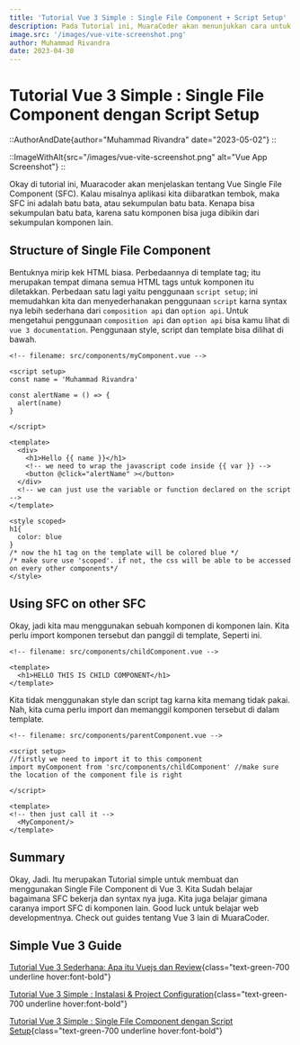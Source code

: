 ```yaml
---
title: 'Tutorial Vue 3 Simple : Single File Component + Script Setup'
description: Pada Tutorial ini, MuaraCoder akan menunjukkan cara untuk membuat dan menggunakan Single file component pada Vuejs dengan menggunakan script setup secara sederhana. 
image.src: '/images/vue-vite-screenshot.png'
author: Muhammad Rivandra
date: 2023-04-30
---
```


# Tutorial Vue 3 Simple : Single File Component dengan Script Setup

::AuthorAndDate{author="Muhammad Rivandra" date="2023-05-02"}
::

::ImageWithAlt{src="/images/vue-vite-screenshot.png" alt="Vue App Screenshot"}
::

Okay di tutorial ini, Muaracoder akan menjelaskan tentang Vue Single File Component (SFC). Kalau misalnya aplikasi kita diibaratkan tembok, maka SFC ini adalah batu bata, atau sekumpulan batu bata. Kenapa bisa sekumpulan batu bata, karena satu komponen bisa juga dibikin dari sekumpulan komponen lain.

## Structure of Single File Component

Bentuknya mirip kek HTML biasa. Perbedaannya di template tag; itu merupakan tempat dimana semua HTML tags untuk komponen itu diletakkan. Perbedaan satu lagi yaitu penggunaan `script setup`; ini memudahkan kita dan menyederhanakan penggunaan `script` karna syntax nya lebih sederhana dari `composition api` dan `option api`. Untuk mengetahui penggunaan `composition api` dan `option api` bisa kamu lihat di `vue 3 documentation`. Penggunaan style, script dan template bisa dilihat di bawah. 

```vue
<!-- filename: src/components/myComponent.vue -->

<script setup>
const name = 'Muhammad Rivandra'

const alertName = () => {
  alert(name)
}

</script>

<template>
  <div>
    <h1>Hello {{ name }}</h1>
    <!-- we need to wrap the javascript code inside {{ var }} -->
    <button @click="alertName" ></button>
  </div>
  <!-- we can just use the variable or function declared on the script -->
</template>

<style scoped> 
h1{
  color: blue
}
/* now the h1 tag on the template will be colored blue */
/* make sure use 'scoped'. if not, the css will be able to be accessed on every other components*/
</style>
```

## Using SFC on other SFC

Okay, jadi kita mau menggunakan sebuah komponen di komponen lain. Kita perlu import komponen tersebut dan panggil di template, Seperti ini. 

```vue
<!-- filename: src/components/childComponent.vue -->

<template>
  <h1>HELLO THIS IS CHILD COMPONENT</h1>
</template>

```

Kita tidak menggunakan style dan script tag karna kita memang tidak pakai. Nah, kita cuma perlu import dan memanggil komponen tersebut di dalam template.

```vue
<!-- filename: src/components/parentComponent.vue -->

<script setup>
//firstly we need to import it to this component
import myComponent from 'src/components/childComponent' //make sure the location of the component file is right 

</script>

<template>
<!-- then just call it -->
  <MyComponent/>
</template>

```


## Summary

Okay, Jadi. Itu merupakan Tutorial simple untuk membuat dan menggunakan Single File Component di Vue 3. Kita Sudah belajar bagaimana SFC bekerja dan syntax nya juga. Kita juga belajar gimana caranya import SFC di komponen lain. Good luck untuk belajar web developmentnya. Check out guides tentang Vue 3 lain di MuaraCoder.


## Simple Vue 3 Guide

[Tutorial Vue 3 Sederhana: Apa itu Vuejs dan Review](/id/front-end/what-is-vue-and-why-i-love-it){class="text-green-700 underline hover:font-bold"}

[Tutorial Vue 3 Simple : Instalasi & Project Configuration](/id/front-end/vue-installation-and-project-configuration){class="text-green-700 underline hover:font-bold"}

[Tutorial Vue 3 Simple : Single File Component dengan Script Setup](/id/front-end/vue-sfc){class="text-green-700 underline hover:font-bold"}

<!-- [Simple Vue 3 Guide: Intro to Vue Router](/){class="text-green-700 underline hover:font-bold"}

[Simple Vue 3 Guide: Deploying Free on Netlify](/){class="text-green-700 underline hover:font-bold"}
 -->
